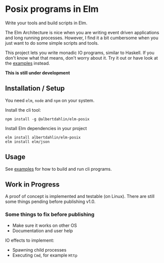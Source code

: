 # Posix programs in Elm

Write your tools and build scripts in Elm.

The Elm Architecture is nice when you are writing event driven applications and long running processes.
However, I find it a bit cumbersome when you just want to do some simple scripts and tools.

This project lets you write monadic IO programs, similar to Haskell.
If you don't know what that means, don't worry about it. Try it out or have look at the [examples] instead.

**This is still under development**

## Installation / Setup

You need `elm`, `node` and `npm` on your system.

Install the cli tool:
```
npm install -g @albertdahlin/elm-posix
```

Install Elm dependencies in your project
```
elm install albertdahlin/elm-posix
elm install elm/json
```

## Usage

See [examples] for how to build and run cli programs.

## Work in Progress

A proof of concept is implemented and testable (on Linux).
There are still some things pending before publishing v1.0.

### Some things to fix before publishing

- Make sure it works on other OS
- Documentation and user help

IO effects to implement:
- Spawning child processes
- Executing `Cmd`, for example `Http`

[examples]: https://github.com/albertdahlin/elm-posix/tree/master/example

